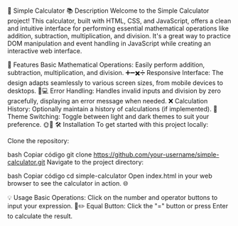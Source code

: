 🧮 Simple Calculator
📚 Description
Welcome to the Simple Calculator project! This calculator, built with HTML, CSS, and JavaScript, offers a clean and intuitive interface for performing essential mathematical operations like addition, subtraction, multiplication, and division. It's a great way to practice DOM manipulation and event handling in JavaScript while creating an interactive web interface.

🚀 Features
Basic Mathematical Operations: Easily perform addition, subtraction, multiplication, and division. ➕➖✖️➗
Responsive Interface: The design adapts seamlessly to various screen sizes, from mobile devices to desktops. 📱💻
Error Handling: Handles invalid inputs and division by zero gracefully, displaying an error message when needed. ❌
Calculation History: Optionally maintain a history of calculations (if implemented). 📜
Theme Switching: Toggle between light and dark themes to suit your preference. 🌞🌙
🛠️ Installation
To get started with this project locally:

Clone the repository:

bash
Copiar código
git clone https://github.com/your-username/simple-calculator.git
Navigate to the project directory:

bash
Copiar código
cd simple-calculator
Open index.html in your web browser to see the calculator in action. 🌐

💡 Usage
Basic Operations: Click on the number and operator buttons to input your expression. 🔢✏️
Equal Button: Click the "=" button or press Enter to calculate the result.
